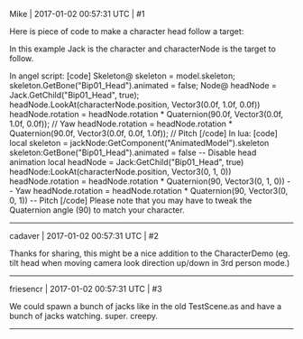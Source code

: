 Mike | 2017-01-02 00:57:31 UTC | #1

Here is piece of code to make a character head follow a target:

In this example Jack is the character and characterNode is the target to follow.

In angel script:
[code]
	Skeleton@ skeleton = model.skeleton;
	skeleton.GetBone("Bip01_Head").animated = false;
	Node@ headNode = Jack.GetChild("Bip01_Head", true);
	headNode.LookAt(characterNode.position, Vector3(0.0f, 1.0f, 0.0f))
	headNode.rotation = headNode.rotation * Quaternion(90.0f, Vector3(0.0f, 1.0f, 0.0f)); // Yaw
	headNode.rotation = headNode.rotation * Quaternion(90.0f, Vector3(0.0f, 0.0f, 1.0f)); // Pitch
[/code]
In lua:
[code]
	local skeleton = jackNode:GetComponent("AnimatedModel").skeleton
	skeleton:GetBone("Bip01_Head").animated = false -- Disable head animation
	local headNode = Jack:GetChild("Bip01_Head", true)
	headNode:LookAt(characterNode.position, Vector3(0, 1, 0))
	headNode.rotation = headNode.rotation * Quaternion(90, Vector3(0, 1, 0)) -- Yaw
	headNode.rotation = headNode.rotation * Quaternion(90, Vector3(0, 0, 1)) -- Pitch
[/code]
Please note that you may have to tweak the Quaternion angle (90) to match your character.

-------------------------

cadaver | 2017-01-02 00:57:31 UTC | #2

Thanks for sharing, this might be a nice addition to the CharacterDemo (eg. tilt head when moving camera look direction up/down in 3rd person mode.)

-------------------------

friesencr | 2017-01-02 00:57:31 UTC | #3

We could spawn a bunch of jacks like in the old TestScene.as and have a bunch of jacks watching.  super. creepy.

-------------------------

